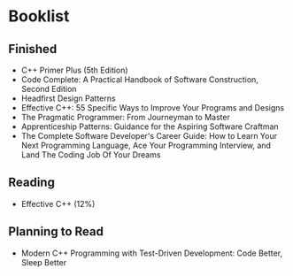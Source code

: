 Booklist
======
Finished
------
* C++ Primer Plus (5th Edition)
* Code Complete: A Practical Handbook of Software Construction, Second Edition
* Headfirst Design Patterns
* Effective C++: 55 Specific Ways to Improve Your Programs and Designs
* The Pragmatic Programmer: From Journeyman to Master
* Apprenticeship Patterns: Guidance for the Aspiring Software Craftman
* The Complete Software Developer's Career Guide: How to Learn Your Next Programming Language, Ace Your Programming Interview, and Land The Coding Job Of Your Dreams

Reading
------
* Effective C++ (12%)

Planning to Read
------
* Modern C++ Programming with Test-Driven Development: Code Better, Sleep Better
